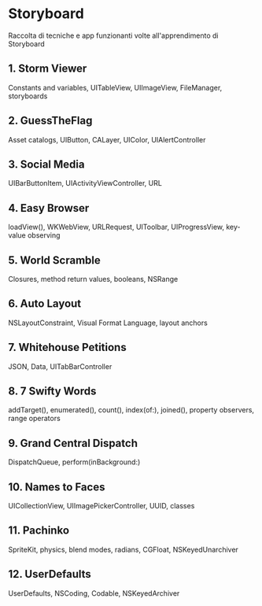 # Storyboard
Raccolta di tecniche e app funzionanti volte all'apprendimento di Storyboard

## 1. Storm Viewer
Constants and variables, UITableView, UIImageView, FileManager, storyboards

## 2. GuessTheFlag
Asset catalogs, UIButton, CALayer, UIColor, UIAlertController

## 3. Social Media
UIBarButtonItem, UIActivityViewController, URL

## 4. Easy Browser
loadView(), WKWebView, URLRequest, UIToolbar, UIProgressView, key-value observing

## 5. World Scramble
Closures, method return values, booleans, NSRange

## 6. Auto Layout
NSLayoutConstraint, Visual Format Language, layout anchors

## 7. Whitehouse Petitions
JSON, Data, UITabBarController

## 8. 7 Swifty Words
addTarget(), enumerated(), count(), index(of:), joined(), property observers, range operators

## 9. Grand Central Dispatch
DispatchQueue, perform(inBackground:)

## 10. Names to Faces
UICollectionView, UIImagePickerController, UUID, classes

## 11. Pachinko
SpriteKit, physics, blend modes, radians, CGFloat, NSKeyedUnarchiver

## 12. UserDefaults
UserDefaults, NSCoding, Codable, NSKeyedArchiver


